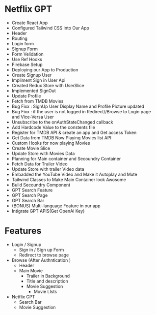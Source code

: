 # Netflix GPT
- Create React App 
- Configured Tailwind CSS into Our App
- Header
- Routing  
- Login form
- Signup Form 
- Form Velidation 
- Use Ref Hooks
- Firebase Setup
- Deploying our App to Production 
- Create Signup User
- Impliment Sign in User Api
-  Created Redux Store with UserSlice
- Implemented SignOut
- Update Profile 
- Fetch from TMDB Movies
- Bug Fixx : SignUp User Display Name  and Profile Picture updated
- Bug Fixx : if the user is not logged in Redirect//Browse to Login page and Vice-Versa User
- Unsubscribe  to the onAuthStateChanged callback
- Add Hardcode Value to the constents file 
- Register for TMDB API & create an app and Get access Token
- Get Data from TMDB Now Playing Movies list  API
- Custom Hooks for now playing Movies
- Create Movie Slice
- Update Store with Movies Data 
- Planning for Main container and Secoundry Container
- Fetch Data for Trailer Video
- Update Store with trailer Video data
 - Embadded the YouTube Video and Make it Autoplay and Mute 
- Tailwind Classes to Make Main Container look Awosome 
- Build Secoundry Component
- GPT Search Feature
- GPT Search Page
- GPT Search Bar
- (BONUS) Multi-language Feature in our app
- Intigrate GPT APIS(Get OpenAi Key)

# Features
- Login / Signup
    - Sign in / Sign up Form
    - Redirect to browse page
- Browse (After Authntication )
    - Header
    -  Main Movie 
        - Trailer in Background 
        - Title and description
        - Movie Suggestion 
            - Movie LIsts
- Netflix GPT
    - Search Bar
    -  Movie Suggestion